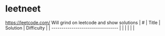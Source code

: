 # leetneet
https://leetcode.com/
Will grind on leetcode and show solutions
| # | Title | Solution | Difficulty |
| --------------------------------- |
|   |       |          |            |
